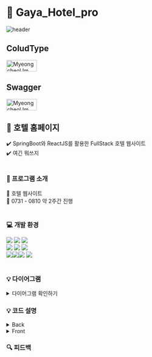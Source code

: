 #  📍  Gaya_Hotel_pro 

![header](https://capsule-render.vercel.app/api?type=waving&color=8f103d&height=300&section=header&text=Gaya%20Hotel&fontColor=ffffff&fontSize=70&animation=fadeIn)
<br>
## ColudType
<a href="https://web-gaya-front-ac2nll63bqd8.sel3.cloudtype.app/">
  <img src="https://img.shields.io/badge/CloudType-2196F3?style=for-the-badge&logo=&logoColor=white" alt="Myeongcheol Im" width="80" height="30">
</a>

## Swagger
<a href="https://port-0-gaya-back-ac2nll63bqd8.sel3.cloudtype.app/swagger-ui/">
  <img src="https://img.shields.io/badge/Swagger-2196F3?style=for-the-badge&logo=&logoColor=white" alt="Myeongcheol Im" width="80" height="30">
</a>

## 🏨 호텔 홈페이지
:heavy_check_mark: SpringBoot와 ReactJS를 활용한 FullStack 호텔 웹사이트 <br>
:heavy_check_mark:  여긴 뭐쓰지 <br><br>



### :pushpin: 프로그램 소개 
:wine_glass: 호텔 웹사이트 <br>
:date: 0731 - 0810 약 2주간 진행 <br><br>

### :computer: 개발 환경 

<img src="https://img.shields.io/badge/react-61DAFB?style=for-the-badge&logo=react&logoColor=black"> <img src="https://img.shields.io/badge/javascript-F7DF1E?style=for-the-badge&logo=javascript&logoColor=black"> <img src="https://img.shields.io/badge/css-1572B6?style=for-the-badge&logo=css3&logoColor=white"> <br>
<img src="https://img.shields.io/badge/springboot-6DB33F?style=for-the-badge&logo=springboot&logoColor=white"> <img src="https://img.shields.io/badge/java-007396?style=for-the-badge&logo=java&logoColor=white">
<img src="https://img.shields.io/badge/Spring%20Security-6DB33F?style=for-the-badge&logo=SpringSecurity&logoColor=white"><br>
<img src="https://img.shields.io/badge/github-181717?style=for-the-badge&logo=github&logoColor=white"><img src="https://img.shields.io/badge/cloudtype-3693F3?style=for-the-badge&logo=java&logoColor=white"><img src="https://img.shields.io/badge/Swagger-85EA2D?style=for-the-badge&logo=Swagger&logoColor=white">
<img src="https://img.shields.io/badge/MariaDB-003545?style=for-the-badge&logo=MariaDB&logoColor=white">
<br><br>

### :bulb: 다이어그램
 <details>
 <summary> 다이어그램 확인하기 </summary>

#### :black_nib:요구사항 명세서

![요구사항명세](https://github.com/TRENDLMC/Gaya_Hotel_pro/assets/114639084/1a5a521e-745b-47e3-8bf4-f5bdc35cff6a)


#### :black_nib:ERD

![ERD](https://github.com/TRENDLMC/Gaya_Hotel_pro/assets/114639084/c896c800-4c10-4ebe-b732-b050c26a47f0)



#### :black_nib:유스케이스 

![유스케이스](https://github.com/TRENDLMC/Gaya_Hotel_pro/assets/114639084/e9c3905d-48b4-492d-b7cd-293d15cc3e3c)


#### :black_nib:클래스 다이어그램

![클래스다이어그램_편집](https://github.com/TRENDLMC/Gaya_Hotel_pro/assets/114639084/3af389e8-511a-40f8-a2cf-b3fb65d7ebd0)


#### :black_nib:블록 다이어그램
![image](https://github.com/TRENDLMC/Gaya_Hotel_pro/assets/130523481/c687fd37-cb0d-4a1c-8ced-638fd05a99d4)




 </details>

### :bulb: 코드 설명
<details>
<summary> Back </summary>

#### :black_nib:JWT

![JWT](https://github.com/TRENDLMC/Gaya_Hotel_pro/assets/114639084/8f43e619-bea9-49b7-a7fe-aeebb6f1eb57)

![JWT2](https://github.com/TRENDLMC/Gaya_Hotel_pro/assets/114639084/57873088-bb6e-4209-aeee-6271ea61e925)

#### :black_nib:스웨거

![image](https://github.com/TRENDLMC/Gaya_Hotel_pro/assets/114639084/67dd6196-6fc2-4310-bc79-35ff6a567860)
![image](https://github.com/TRENDLMC/Gaya_Hotel_pro/assets/114639084/a4e780b7-a153-4e3d-90e1-d0256e42f943)

#### :black_nib:로그인
![로그인](https://github.com/TRENDLMC/Gaya_Hotel_pro/assets/114639084/2e850056-0dfb-4842-aa0b-41cbeff7e322)


#### :black_nib:시큐리티 & BCyrpt
![시큐리티 BCrypt](https://github.com/TRENDLMC/Gaya_Hotel_pro/assets/114639084/f3051871-35ef-42de-8e3b-4b0086616611)


#### :black_nib:예약 정보 리스트
![예약정보리스트](https://github.com/TRENDLMC/Gaya_Hotel_pro/assets/114639084/fa2749c0-f238-49e9-bca6-6c1927385664)


#### :black_nib:토큰
![토큰](https://github.com/TRENDLMC/Gaya_Hotel_pro/assets/114639084/a8082487-0ed2-413d-adb2-76ef76aad086)


#### :black_nib: 

![RoomRepository_SQL](https://github.com/TRENDLMC/Gaya_Hotel_pro/assets/114639084/20394d1f-f25d-49ec-968c-344c00d1a3a9)

    
</details>

<details>
<summary> Front </summary>

#### :black_nib:결제

![결제](https://github.com/TRENDLMC/Gaya_Hotel_pro/assets/114639084/01188e55-1108-4054-9184-5ba3b76c8e00)

![결제2](https://github.com/TRENDLMC/Gaya_Hotel_pro/assets/114639084/0b6aeadb-3847-43be-b9ea-1f96b88acefe)

#### :black_nib:관리자 공지

![관리자 공지](https://github.com/TRENDLMC/Gaya_Hotel_pro/assets/114639084/d66dc276-e471-40fd-aed1-c3789f5b0e33)

#### :black_nib:지도

![지도](https://github.com/TRENDLMC/Gaya_Hotel_pro/assets/114639084/7c9b5f0c-7c8d-4784-8467-f56a80decc10)

![지도2](https://github.com/TRENDLMC/Gaya_Hotel_pro/assets/114639084/5414272a-c26d-410a-95af-e13b048c9b22)

#### :black_nib:패스워드 체크 

![패스워드체크](https://github.com/TRENDLMC/Gaya_Hotel_pro/assets/114639084/ae962bad-6105-49f3-a154-ec8f949f91bc)

    
</details>

### :mag: 피드백

